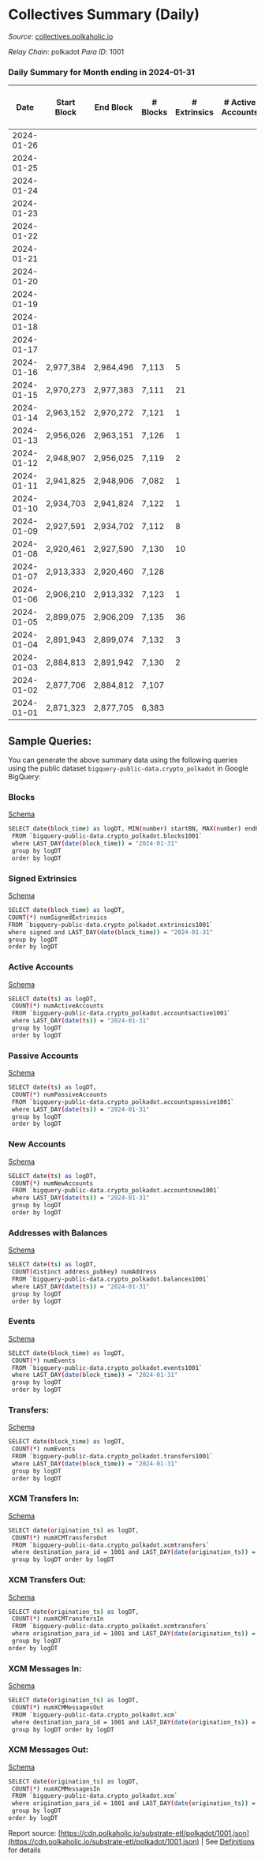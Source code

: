 # Collectives Summary (Daily)

_Source_: [collectives.polkaholic.io](https://collectives.polkaholic.io)

*Relay Chain*: polkadot
*Para ID*: 1001



### Daily Summary for Month ending in 2024-01-31


| Date    | Start Block | End Block | # Blocks | # Extrinsics | # Active Accounts | # Passive Accounts | # New Accounts | # Addresses | # Events  | # Transfers ($USD) | # XCM Transfers In ($USD) | # XCM Transfers Out ($USD) | # XCM In | # XCM Out | Issues |
|---------|-------------|-----------|----------|--------------|-------------------|--------------------|----------------|-------------|-----------|--------------------|---------------------------|----------------------------|----------|-----------|--------|
| 2024-01-26 |  |  |  |  |  |  |  |  |  |   |   |   |  |  |  |
| 2024-01-25 |  |  |  |  |  |  |  | 83 |  |   |   |   |  |  |  |
| 2024-01-24 |  |  |  |  |  |  |  | 81 |  |   |   |   |  |  |  |
| 2024-01-23 |  |  |  |  |  |  |  | 81 |  |   |   |   |  |  |  |
| 2024-01-22 |  |  |  |  |  |  |  | 81 |  |   | 2 ($78.47) |   | 2 | 1 |  |
| 2024-01-21 |  |  |  |  |  |  |  | 80 |  |   |   |   |  |  |  |
| 2024-01-20 |  |  |  |  |  |  |  | 80 |  |   |   |   |  | 1 |  |
| 2024-01-19 |  |  |  |  |  |  |  | 80 |  |   |   |   | 1 |  |  |
| 2024-01-18 |  |  |  |  |  |  |  | 79 |  |   |   |   | 2 |  |  |
| 2024-01-17 |  |  |  |  |  |  |  | 77 |  |   |   |   |  |  |  |
| 2024-01-16 | 2,977,384 | 2,984,496 | 7,113 | 5 |  |  |  | 77 | 14,247 |   |   |   |  |  |  |
| 2024-01-15 | 2,970,273 | 2,977,383 | 7,111 | 21 |  |  |  | 77 | 14,329 | 4 ($172.50) |   |   |  | 1 |  |
| 2024-01-14 | 2,963,152 | 2,970,272 | 7,121 | 1 |  |  |  | 76 | 14,249 |   |   |   |  |  |  |
| 2024-01-13 | 2,956,026 | 2,963,151 | 7,126 | 1 |  |  |  | 76 | 14,258 |   |   |   |  |  |  |
| 2024-01-12 | 2,948,907 | 2,956,025 | 7,119 | 2 |  |  |  | 76 | 14,260 |   |   |   |  |  |  |
| 2024-01-11 | 2,941,825 | 2,948,906 | 7,082 | 1 |  |  |  | 76 | 14,178 |   |   |   |  |  |  |
| 2024-01-10 | 2,934,703 | 2,941,824 | 7,122 | 1 |  |  |  | 76 | 14,283 | 26 ($0.03) |   |   | 1 |  |  |
| 2024-01-09 | 2,927,591 | 2,934,702 | 7,112 | 8 |  |  |  | 75 | 14,266 |   |   |   |  |  |  |
| 2024-01-08 | 2,920,461 | 2,927,590 | 7,130 | 10 |  |  |  | 75 | 14,309 |   |   |   |  |  |  |
| 2024-01-07 | 2,913,333 | 2,920,460 | 7,128 |  |  |  |  | 75 | 14,260 |   |   |   |  |  |  |
| 2024-01-06 | 2,906,210 | 2,913,332 | 7,123 | 1 |  |  |  | 75 | 14,259 |   |   |   |  |  |  |
| 2024-01-05 | 2,899,075 | 2,906,209 | 7,135 | 36 |  |  |  | 75 | 14,413 |   |   |   |  |  |  |
| 2024-01-04 | 2,891,943 | 2,899,074 | 7,132 | 3 |  |  |  | 75 | 14,325 | 26 ($0.03) |   |   |  |  |  |
| 2024-01-03 | 2,884,813 | 2,891,942 | 7,130 | 2 |  |  |  | 74 | 14,301 | 26 ($0.03) |   |   | 1 |  |  |
| 2024-01-02 | 2,877,706 | 2,884,812 | 7,107 |  |  |  |  | 73 | 14,218 |   |   |   |  |  |  |
| 2024-01-01 | 2,871,323 | 2,877,705 | 6,383 |  |  |  |  | 73 | 12,769 |   |   |   |  |  |  |

## Sample Queries:
You can generate the above summary data using the following queries using the public dataset `bigquery-public-data.crypto_polkadot` in Google BigQuery:


### Blocks 

[Schema](https://github.com/colorfulnotion/substrate-etl/blob/main/schema/blocks.json)

```bash
SELECT date(block_time) as logDT, MIN(number) startBN, MAX(number) endBN, COUNT(*) numBlocks 
 FROM `bigquery-public-data.crypto_polkadot.blocks1001`  
 where LAST_DAY(date(block_time)) = "2024-01-31" 
 group by logDT 
 order by logDT
```

### Signed Extrinsics 

[Schema](https://github.com/colorfulnotion/substrate-etl/blob/main/schema/extrinsics.json)

```bash
SELECT date(block_time) as logDT, 
COUNT(*) numSignedExtrinsics 
FROM `bigquery-public-data.crypto_polkadot.extrinsics1001`  
where signed and LAST_DAY(date(block_time)) = "2024-01-31" 
group by logDT 
order by logDT
```

### Active Accounts 

[Schema](https://github.com/colorfulnotion/substrate-etl/blob/main/schema/accountsactive.json)

```bash
SELECT date(ts) as logDT, 
 COUNT(*) numActiveAccounts 
 FROM `bigquery-public-data.crypto_polkadot.accountsactive1001` 
 where LAST_DAY(date(ts)) = "2024-01-31" 
 group by logDT 
 order by logDT
```

### Passive Accounts 

[Schema](https://github.com/colorfulnotion/substrate-etl/blob/main/schema/accountspassive.json)

```bash
SELECT date(ts) as logDT, 
 COUNT(*) numPassiveAccounts 
 FROM `bigquery-public-data.crypto_polkadot.accountspassive1001` 
 where LAST_DAY(date(ts)) = "2024-01-31" 
 group by logDT 
 order by logDT
```

### New Accounts 

[Schema](https://github.com/colorfulnotion/substrate-etl/blob/main/schema/accountsnew.json)

```bash
SELECT date(ts) as logDT, 
 COUNT(*) numNewAccounts 
 FROM `bigquery-public-data.crypto_polkadot.accountsnew1001` 
 where LAST_DAY(date(ts)) = "2024-01-31" 
 group by logDT
 order by logDT
```

### Addresses with Balances 

[Schema](https://github.com/colorfulnotion/substrate-etl/blob/main/schema/balances.json)

```bash
SELECT date(ts) as logDT,
 COUNT(distinct address_pubkey) numAddress 
 FROM `bigquery-public-data.crypto_polkadot.balances1001` 
 where LAST_DAY(date(ts)) = "2024-01-31" 
 group by logDT 
 order by logDT
```

### Events 

[Schema](https://github.com/colorfulnotion/substrate-etl/blob/main/schema/events.json)

```bash
SELECT date(block_time) as logDT, 
 COUNT(*) numEvents 
 FROM `bigquery-public-data.crypto_polkadot.events1001` 
 where LAST_DAY(date(block_time)) = "2024-01-31" 
 group by logDT 
 order by logDT
```

### Transfers:

[Schema](https://github.com/colorfulnotion/substrate-etl/blob/main/schema/transfers.json)

```bash
SELECT date(block_time) as logDT, 
 COUNT(*) numEvents 
 FROM `bigquery-public-data.crypto_polkadot.transfers1001` 
 where LAST_DAY(date(block_time)) = "2024-01-31" 
 group by logDT 
 order by logDT
```

### XCM Transfers In: 

[Schema](https://github.com/colorfulnotion/substrate-etl/blob/main/schema/xcmtransfers.json)

```bash
SELECT date(origination_ts) as logDT, 
 COUNT(*) numXCMTransfersOut 
 FROM `bigquery-public-data.crypto_polkadot.xcmtransfers` 
 where destination_para_id = 1001 and LAST_DAY(date(origination_ts)) = "2024-01-31" 
 group by logDT order by logDT
```

### XCM Transfers Out: 

[Schema](https://github.com/colorfulnotion/substrate-etl/blob/main/schema/xcmtransfers.json)

```bash
SELECT date(origination_ts) as logDT, 
 COUNT(*) numXCMTransfersIn 
 FROM `bigquery-public-data.crypto_polkadot.xcmtransfers` 
 where origination_para_id = 1001 and LAST_DAY(date(origination_ts)) = "2024-01-31" 
 group by logDT 
order by logDT
```

### XCM Messages In: 

[Schema](https://github.com/colorfulnotion/substrate-etl/blob/main/schema/xcm.json)

```bash
SELECT date(origination_ts) as logDT, 
 COUNT(*) numXCMMessagesOut 
 FROM `bigquery-public-data.crypto_polkadot.xcm` 
 where destination_para_id = 1001 and LAST_DAY(date(origination_ts)) = "2024-01-31" 
 group by logDT order by logDT
```

### XCM Messages Out: 

[Schema](https://github.com/colorfulnotion/substrate-etl/blob/main/schema/xcm.json)

```bash
SELECT date(origination_ts) as logDT, 
 COUNT(*) numXCMMessagesIn 
 FROM `bigquery-public-data.crypto_polkadot.xcm` 
 where origination_para_id = 1001 and LAST_DAY(date(origination_ts)) = "2024-01-31" 
 group by logDT 
order by logDT
```


Report source: [https://cdn.polkaholic.io/substrate-etl/polkadot/1001.json](https://cdn.polkaholic.io/substrate-etl/polkadot/1001.json) | See [Definitions](/DEFINITIONS.md) for details
